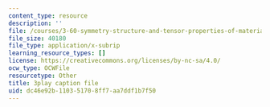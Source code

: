 ```yaml
---
content_type: resource
description: ''
file: /courses/3-60-symmetry-structure-and-tensor-properties-of-materials-fall-2005/dc46e92b110351708ff7aa7ddf1b7f50_2SYV_b3OelQ.vtt
file_size: 40180
file_type: application/x-subrip
learning_resource_types: []
license: https://creativecommons.org/licenses/by-nc-sa/4.0/
ocw_type: OCWFile
resourcetype: Other
title: 3play caption file
uid: dc46e92b-1103-5170-8ff7-aa7ddf1b7f50
---
```

